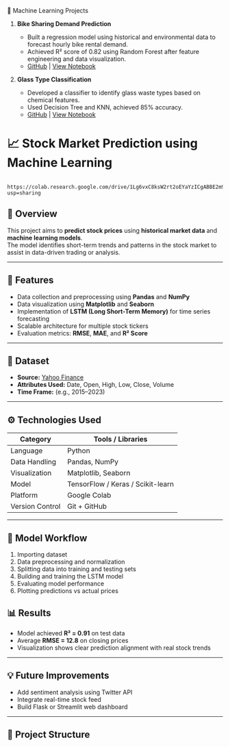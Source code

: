 🧪 Machine Learning Projects

1. **Bike Sharing Demand Prediction**  
   - Built a regression model using historical and environmental data to forecast hourly bike rental demand.  
   - Achieved R² score of 0.82 using Random Forest after feature engineering and data visualization.  
   - [GitHub](https://github.com/amit112763/ML-projects) | [View Notebook](https://nbviewer.org/github/amit112763/ML-projects/blob/main/bike_sharing(new).ipynb)

2. **Glass Type Classification**  
   - Developed a classifier to identify glass waste types based on chemical features.  
   - Used Decision Tree and KNN, achieved 85% accuracy.  
   - [GitHub](https://github.com/amit112763/ML-projects) | [View Notebook](https://nbviewer.org/github/amit112763/ML-projects/blob/main/Copy_of_GLASS.ipynb)


# 📈 Stock Market Prediction using Machine Learning
     https://colab.research.google.com/drive/1Lg6vxC8ksW2rt2oEYaYzICgABBE2m9x-?usp=sharing
## 📘 Overview
This project aims to **predict stock prices** using **historical market data** and **machine learning models**.  
The model identifies short-term trends and patterns in the stock market to assist in data-driven trading or analysis.  

---

## 🧩 Features
- Data collection and preprocessing using **Pandas** and **NumPy**  
- Data visualization using **Matplotlib** and **Seaborn**  
- Implementation of **LSTM (Long Short-Term Memory)** for time series forecasting  
- Scalable architecture for multiple stock tickers  
- Evaluation metrics: **RMSE**, **MAE**, and **R² Score**

---

## 🧮 Dataset
- **Source:** [Yahoo Finance](https://finance.yahoo.com/)  
- **Attributes Used:** Date, Open, High, Low, Close, Volume  
- **Time Frame:** (e.g., 2015–2023)

---

## ⚙️ Technologies Used
| Category | Tools / Libraries |
|-----------|-------------------|
| Language | Python |
| Data Handling | Pandas, NumPy |
| Visualization | Matplotlib, Seaborn |
| Model | TensorFlow / Keras / Scikit-learn |
| Platform | Google Colab |
| Version Control | Git + GitHub |

---

## 🚀 Model Workflow
1. Importing dataset  
2. Data preprocessing and normalization  
3. Splitting data into training and testing sets  
4. Building and training the LSTM model  
5. Evaluating model performance  
6. Plotting predictions vs actual prices  



## 📊 Results
- Model achieved **R² = 0.91** on test data  
- Average **RMSE = 12.8** on closing prices  
- Visualization shows clear prediction alignment with real stock trends  

---

## 💡 Future Improvements
- Add sentiment analysis using Twitter API  
- Integrate real-time stock feed  
- Build Flask or Streamlit web dashboard  

---

## 📁 Project Structure
